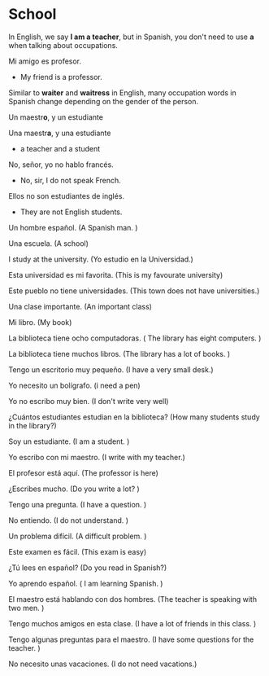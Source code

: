 # School

In English, we say **I am a teacher**, but in Spanish, you don't need to use **a** when talking about occupations.

Mi amigo es profesor.

* My friend is a professor.

Similar to **waiter** and **waitress** in English, many occupation words in Spanish change depending on the gender of the person.

Un maestr**o**, y un estudiante

Una maestr**a**, y una estudiante

* a teacher and a student

 No, señor, yo no hablo francés.

* No, sir, I do not speak French.

Ellos no son estudiantes de inglés.

* They are not English students.

Un hombre español. \(A Spanish man. \)





Una escuela. \(A school\)

I study at the university. \(Yo estudio en la Universidad.\)

Esta universidad es mi favorita. \(This is my favourate university\)

Este pueblo no tiene universidades. \(This town does not have universities.\)

Una clase importante. \(An important class\)

Mi libro. \(My book\)

 La biblioteca tiene ocho computadoras. \( The library has eight computers. \)

La biblioteca tiene muchos libros. \(The library has a lot of books. \)

Tengo un escritorio muy pequeño. \(I have a very small desk.\)

Yo necesito un bolígrafo. \(i need a pen\)

Yo no escribo muy bien. \(I don't write very well\)

¿Cuántos estudiantes estudian en la biblioteca? \(How many students study in the library?\)

Soy un estudiante. \(I am a student. \)

Yo escribo con mi maestro. \(I write with my teacher.\)

El profesor está aquí. \(The professor is here\)

¿Escribes mucho. \(Do you write a lot? \)

Tengo una pregunta. \(I have a question. \)

No entiendo. \(I do not understand. \)

Un problema difícil. \(A difficult problem. \)

Este examen es fácil. \(This exam is easy\)

¿Tú lees en español? \(Do you read in Spanish?\)

Yo aprendo español. \( I am learning Spanish. \)

El maestro está hablando con dos hombres. \(The teacher is speaking with two men. \)

Tengo muchos amigos en esta clase. \(I have a lot of friends in this class. \)

Tengo algunas preguntas para el maestro. \(I have some questions for the teacher. \)

No necesito unas vacaciones. \(I do not need vacations.\)
